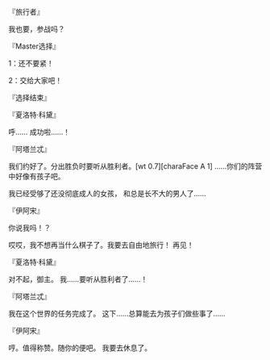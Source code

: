 『旅行者』

我也要，参战吗？

『Master选择』

1：还不要紧！

2：交给大家吧！

『选择结束』

『夏洛特·科黛』

呼……
成功啦……！

『阿塔兰忒』

我们约好了。分出胜负时要听从胜利者。[wt 0.7][charaFace A 1]
……你们的阵营中好像有孩子吧。

我已经受够了还没彻底成人的女孩，
和总是长不大的男人了……

『伊阿宋』

你说我吗！？

哎哎，我不想再当什么棋子了。我要去自由地旅行！
再见！

『夏洛特·科黛』

对不起，御主。
我……要听从胜利者了……！

『阿塔兰忒』

我在这个世界的任务完成了。
这下……总算能去为孩子们做些事了……

『伊阿宋』

哼。值得称赞。随你的便吧。
我要去休息了。


